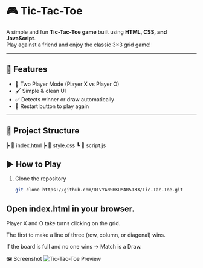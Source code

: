 # 🎮 Tic-Tac-Toe

A simple and fun **Tic-Tac-Toe game** built using **HTML, CSS, and JavaScript**.  
Play against a friend and enjoy the classic 3×3 grid game!

---

## 🚀 Features
- 🎯 Two Player Mode (Player X vs Player O)  
- 🖌️ Simple & clean UI  
- ✅ Detects winner or draw automatically  
- 🔄 Restart button to play again  

---

## 📂 Project Structure

┣ 📜 index.html
┣ 📜 style.css
┗ 📜 script.js

## ▶️ How to Play
1. Clone the repository  
   ```bash
   git clone https://github.com/DIVYANSHKUMAR5133/Tic-Tac-Toe.git

  ## Open index.html in your browser.

Player X and O take turns clicking on the grid.

The first to make a line of three (row, column, or diagonal) wins.

If the board is full and no one wins → Match is a Draw.

🖼️ Screenshot
![Tic-Tac-Toe Preview](https://github.com/DIVYANSHKUMAR5133/Tic-Tac-Toe/blob/main/Screenshot/Screenshot%202025-08-25%20194116.png?raw=true)

